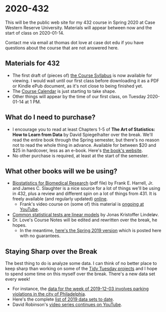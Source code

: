# 2020-432

This will be the public web site for my 432 course in Spring 2020 at Case Western Reserve University. 
Materials will appear between now and the start of class on 2020-01-14.

Contact me via email at thomas dot love at case dot edu if you have questions about the course that are not answered here.

## Materials for 432

- The first draft of (pieces of) [the Course Syllabus](https://thomaselove.github.io/2020-432-syllabus/) is now available for viewing. I would wait until our first class before downloading it as a PDF or Kindle ePub document, as it's not close to being finished yet.
- The [Course Calendar](https://github.com/THOMASELOVE/2020-432/blob/master/calendar.md) is just starting to take shape.
- Other things will appear by the time of our first class, on Tuesday 2020-01-14 at 1 PM.

## What do I need to purchase?

- I encourage you to read at least Chapters 1-5 of **The Art of Statistics: How to Learn from Data** by David Spiegelhalter over the break. We'll read the entire book through the Spring semester, but there's no reason not to read the whole thing in advance. Available for between $20 and $25 in hardcover, less as an e-book. Here's [the book's website](https://dspiegel29.github.io/ArtofStatistics/).
- No other purchase is required, at least at the start of the semester.

## What other books will we be using?

- [Biostatistics for Biomedical Research](http://hbiostat.org/bbr/) (pdf file) by Frank E. Harrell, Jr. and James C. Slaughter is a nice source for a lot of things we'll be using in 432, plus a review and different spin on a lot of things from 431. It is freely available (and regularly updated) [online](http://hbiostat.org/bbr/).
    - Frank's video course on (some of) this material is [ongoing at YouTube](https://www.youtube.com/channel/UC-o_ZZ0tuFUYn8e8rf-QURA/videos).
- [Common statistical tests are linear models](https://lindeloev.github.io/tests-as-linear/) by Jonas Kristoffer Lindeløv.
- Dr. Love's Course Notes will be edited and rewritten over the break, he hopes. 
    - In the meantime, [here's the Spring 2019 version](https://thomaselove.github.io/2019-432-book/) which is posted here with no guarantees.

## Staying Sharp over the Break

The best thing to do is analyze some data. I can think of no better place to keep sharp than working on some of the [Tidy Tuesday projects](https://thomasmock.netlify.com/post/tidytuesday-a-weekly-social-data-project-in-r/) and I hope to spend some time on this myself over the break. There's a new data set every week!

- For instance, the [data for the week of 2019-12-03 involves parking violations in the city of Philadelphia](https://github.com/rfordatascience/tidytuesday/tree/master/data/2019/2019-12-03).
- Here's the complete [list of 2019 data sets to date](https://github.com/rfordatascience/tidytuesday#2019).
- David Robinson's [video series continues on YouTube](https://www.youtube.com/user/safe4democracy/videos).
